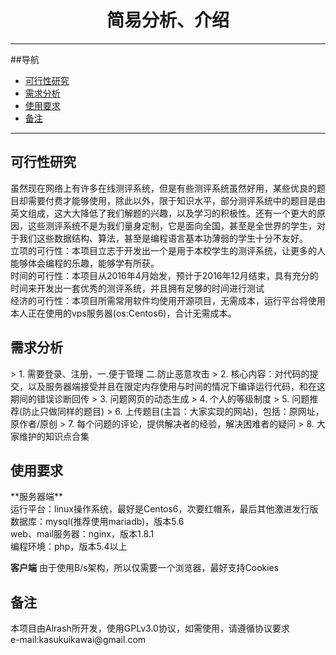 <h1 align="center">简易分析、介绍</h1>

---
##导航
- [可行性研究](#1)
- [需求分析](#2)
- [使用要求](#3)
- [备注](#0)

---

<h2 name="1">可行性研究</h2>
虽然现在网络上有许多在线测评系统，但是有些测评系统虽然好用，某些优良的题目却需要付费才能够使用，除此以外，限于知识水平，部分测评系统中的题目是由英文组成，这大大降低了我们解题的兴趣，以及学习的积极性。还有一个更大的原因，这些测评系统不是为我们量身定制，它是面向全国，甚至是全世界的学生，对于我们这些数据结构、算法，甚至是编程语言基本功薄弱的学生十分不友好。<br>
立项的可行性：本项目立志于开发出一个是用于本校学生的测评系统，让更多的人能够体会编程的乐趣，能够学有所获。<br>
时间的可行性：本项目从2016年4月始发，预计于2016年12月结束，具有充分的时间来开发出一套优秀的测评系统，并且拥有足够的时间进行测试<br>
经济的可行性：本项目所需常用软件均使用开源项目，无需成本，运行平台将使用本人正在使用的vps服务器(os:Centos6)，合计无需成本。

<h2 name="2">需求分析</h2>
> 1. 需要登录、注册，一.便于管理 二.防止恶意攻击
> 2. 核心内容：对代码的提交，以及服务器端接受并且在限定内存使用与时间的情况下编译运行代码，和在这期间的错误诊断回传
> 3. 问题网页的动态生成
> 4. 个人的等级制度
> 5. 问题推荐(防止只做同样的题目)
> 6. 上传题目(主旨：大家实现的网站)，包括：原网址，原作者/原创
> 7. 每个问题的评论，提供解决者的经验，解决困难者的疑问
> 8. 大家维护的知识点合集

<h2 name="3">使用要求</h2>
**服务器端**<br>
运行平台：linux操作系统，最好是Centos6，次要红帽系，最后其他激进发行版<br>
数据库：mysql(推荐使用mariadb)，版本5.6<br>
web、mail服务器：nginx，版本1.8.1<br>
编程环境：php，版本5.4以上

**客户端**
由于使用B/s架构，所以仅需要一个浏览器，最好支持Cookies

<h2 name="0">备注</h2>
本项目由Alrash所开发，使用GPLv3.0协议，如需使用，请遵循协议要求<br>
e-mail:kasukuikawai@gmail.com
